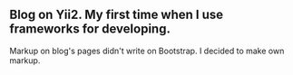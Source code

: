 Blog on Yii2. My first time when I use frameworks for developing. 
----------------------------------------------------------------

Markup on blog's pages didn't write on Bootstrap. I decided to make own markup.